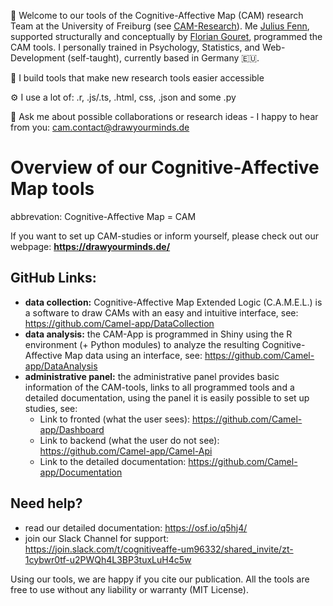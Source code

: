 👋 Welcome to our tools of the  Cognitive-Affective Map (CAM) research Team at the University of Freiburg (see [CAM-Research](https://www.psychologie.uni-freiburg.de/abteilungen/Allgemeine.Psychologie/research/cam-research)). Me [Julius Fenn](https://github.com/FennStatistics), supported structurally and conceptually by [Florian Gouret](https://github.com/Aodarium), programmed the CAM tools. I personally trained in Psychology, Statistics, and Web-Development (self-taught), currently based in Germany 🇪🇺.

🔭 I build tools that make new research tools easier accessible
    
⚙️ I use a lot of: .r, .js/.ts, .html, css, .json and some .py

💬 Ask me about possible collaborations or research ideas - I happy to hear from you: <cam.contact@drawyourminds.de>

# Overview of our Cognitive-Affective Map tools
abbrevation: Cognitive-Affective Map = CAM

If you want to set up CAM-studies or inform yourself, please check out our webpage: **https://drawyourminds.de/**

## GitHub Links: 

- **data collection:** Cognitive-Affective Map Extended Logic (C.A.M.E.L.) is a software to draw CAMs with an easy and intuitive interface, see: https://github.com/Camel-app/DataCollection
- **data analysis:** the CAM-App is programmed in Shiny using the R environment (+ Python modules) to analyze the resulting Cognitive-Affective Map data using an interface, see: https://github.com/Camel-app/DataAnalysis
- **administrative panel:** the administrative panel provides basic information of the CAM-tools, links to all programmed tools and a detailed documentation, using the panel it is easily possible to set up studies, see:
    - Link to fronted (what the user sees): https://github.com/Camel-app/Dashboard
    - Link to backend (what the user do not see): https://github.com/Camel-app/Camel-Api
    - Link to the detailed documentation: https://github.com/Camel-app/Documentation
 
## Need help?

- read our detailed documentation: https://osf.io/q5hj4/
- join our Slack Channel for support: https://join.slack.com/t/cognitiveaffe-um96332/shared_invite/zt-1cybwr0tf-u2PWQh4L3BP3tuxLuH4c5w


Using our tools, we are happy if you cite our publication. All the tools are free to use without any liability or warranty (MIT License).
